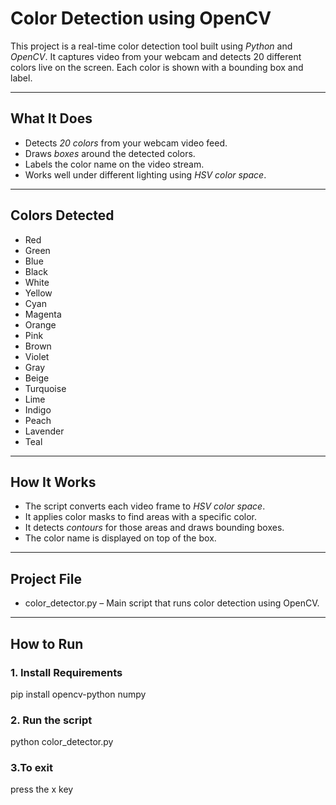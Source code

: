 # Color Detection using OpenCV

This project is a real-time color detection tool built using *Python* and *OpenCV*. It captures video from your webcam and detects 20 different colors live on the screen. Each color is shown with a bounding box and label.

---

## What It Does
- Detects *20 colors* from your webcam video feed.
- Draws *boxes* around the detected colors.
- Labels the color name on the video stream.
- Works well under different lighting using *HSV color space*.

---

## Colors Detected

- Red
- Green
- Blue
- Black
- White
- Yellow
- Cyan
- Magenta
- Orange
- Pink
- Brown
- Violet
- Gray
- Beige
- Turquoise
- Lime
- Indigo
- Peach
- Lavender
- Teal

---

## How It Works

- The script converts each video frame to *HSV color space*.
- It applies color masks to find areas with a specific color.
- It detects *contours* for those areas and draws bounding boxes.
- The color name is displayed on top of the box.

---

## Project File
- color_detector.py – Main script that runs color detection using OpenCV.

---

## How to Run

### 1. Install Requirements
pip install opencv-python numpy
### 2. Run the script
python color_detector.py
### 3.To exit
press the x key
